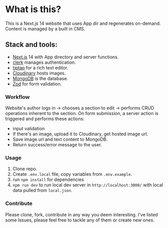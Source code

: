# What is this? 
This is a Next.js 14 website that uses App dir and regenerates on-demand. Content is managed by a built in CMS. 

## Stack and tools:
- [Next.js](https://nextjs.org) 14 with App directory and server functions.
- [clerk](https://clerk.com) manages authentication. 
- [tiptap](https://tiptap.dev) for a rich text editor.
- [Cloudinary](https://cloudinary.com) hosts images. 
- [MongoDB](https://www.mongodb.com/) is the database. 
- [Zod](https://github.com/colinhacks/zod) for form validation. 

### Workflow
Website's author logs in -> chooses a section to edit -> performs CRUD operations inherent to the section. 
On form submission, a server action is triggered and performs these actions: 
- input validation
- If there's an image, upload it to Cloudinary, get hosted image url. 
- Save image url and text content to MongoDB.
- Return success/error message to the user.

### Usage

1. Clone repo. 
2. Create `.env.local` file, copy variables from `.env.example`.
3. run `npm install` for dependencies 
4. `npm run dev` to run local dev server in `http://localhost:3000/` with local data pulled from `local.json`. 


### Contribute
Please clone, fork, contribute in any way you deem interesting. I've listed some Issues, please feel free to tackle any of them or create new ones. 





